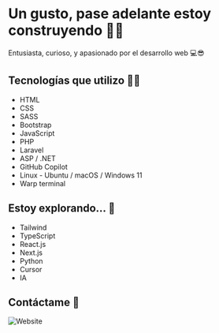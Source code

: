 # Un gusto, pase adelante estoy construyendo :construction::construction_worker:

Entusiasta, curioso, y apasionado por el desarrollo web :computer::sunglasses:

## Tecnologías que utilizo :technologist:

- HTML
- CSS
- SASS
- Bootstrap
- JavaScript
- PHP
- Laravel
- ASP / .NET
- GitHub Copilot
- Linux - Ubuntu / macOS / Windows 11
- Warp terminal

## Estoy explorando... :dart:

- Tailwind
- TypeScript
- React.js
- Next.js
- Python
- Cursor
- IA

## Contáctame :handshake:

![Website](https://img.shields.io/website?url=https%3A%2F%2Fwww.linkedin.com%2Fin%2Fone-victus&up_message=Open&up_color=%23ffffff&down_message=Open&down_color=%23ffffff&logo=linkedin&label=LinkdIn&labelColor=%230A66C2)